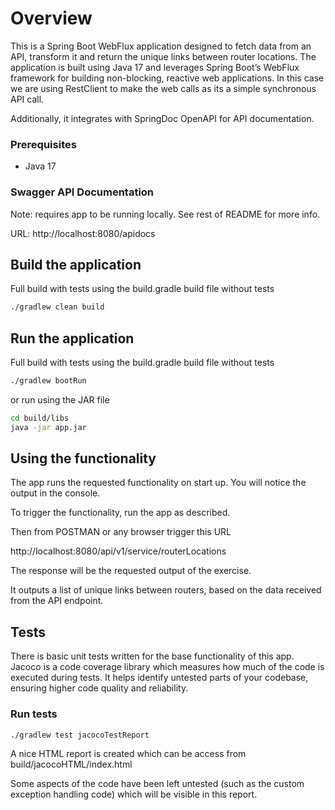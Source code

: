 # Overview
This is a Spring Boot WebFlux application designed to fetch data from an API, transform it and return the unique links between router locations. 
The application is built using Java 17 and leverages Spring Boot’s WebFlux framework for building non-blocking, reactive web applications. In this case we are using RestClient to make the web calls as its a simple synchronous API call.

Additionally, it integrates with SpringDoc OpenAPI for API documentation.

### Prerequisites
- Java 17

### Swagger API Documentation
Note: requires app to be running locally. See rest of README for more info.

URL: http://localhost:8080/apidocs

## Build the application
Full build with tests using the build.gradle build file without tests
```bash
./gradlew clean build
```

## Run the application
Full build with tests using the build.gradle build file without tests
```bash
./gradlew bootRun
```

or run using the JAR file
```bash
cd build/libs
java -jar app.jar
``` 
## Using the functionality
The app runs the requested functionality on start up. You will notice the output in the console.

To trigger the functionality, run the app as described.

Then from POSTMAN or any browser trigger this URL

http://localhost:8080/api/v1/service/routerLocations

The response will be the requested output of the exercise.

It outputs a list of unique links between routers, based on the data received from the API endpoint.

## Tests
There is basic unit tests written for the base functionality of this app.
Jacoco is a code coverage library which measures how much of the code is executed during tests. It helps identify untested parts of your codebase, ensuring higher code quality and reliability.

### Run tests
```bash
./gradlew test jacocoTestReport
```
A nice HTML report is created which can be access from build/jacocoHTML/index.html

Some aspects of the code have been left untested (such as the custom exception handling code) which will be visible in this report.
